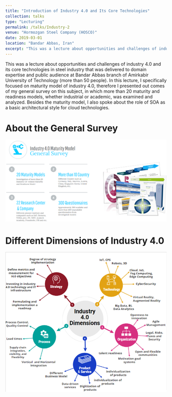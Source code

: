 ```yaml
---
title: "Introduction of Industry 4.0 and Its Core Technologies"
collection: talks
type: "Lecturing"
permalink: /talks/Industry-2
venue: "Hormozgan Steel Company (HOSCO)"
date: 2019-03-01
location: "Bandar Abbas, Iran"
excerpt: "This was a lecture about opportunities and challenges of industry 4.0 and its core technologies in steel industry that was delivered to domain expertise and public audience at Bandar Abbas branch of Amirkabir University of Technology (more than 50 people). **[Read more](/talks/Industry-2)**"
---
```


This was a lecture about opportunities and challenges of industry 4.0 and its core technologies in steel industry that was delivered to domain expertise and public audience at Bandar Abbas branch of Amirkabir University of Technology (more than 50 people). In this lecture, I specifically focused on maturity model of industry 4.0, therefore I presented out comes of my general survey on this subject, in which more than 20 maturity and readiness models, whether industrial or academic, was examined and analyzed. Besides the maturity model, I also spoke about the role of SOA as a basic architectural style for cloud technologies.  

About the General Survey
======
<img src='/images/Industry4Survey.png'>

Different Dimensions of Industry 4.0 
======
<img src='/images/Industry4Dimensions.png'>
